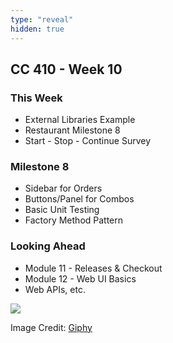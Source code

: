 ```yaml
---
type: "reveal"
hidden: true
---
```

<section>
	<h2>CC 410 - Week 10</h2>
</section>
<section>
	<h3>This Week</h3>
	<ul>
		<li>External Libraries Example</li>
		<li>Restaurant Milestone 8</li>
		<li>Start - Stop - Continue Survey</li>
	</ul>
</section>
<section>
	<h3>Milestone 8</h3>
	<ul>
		<li>Sidebar for Orders</li>
		<li>Buttons/Panel for Combos</li>
		<li>Basic Unit Testing</li>
		<li>Factory Method Pattern</li>
	</ul>
</section>
<section>
	<h3>Looking Ahead</h3>
	<ul>
		<li>Module 11 - Releases & Checkout</li>
		<li>Module 12 - Web UI Basics</li>
		<li>Web APIs, etc.</li>
	</ul>
</section>
<section>
	<img class="plain stretch" src="https://media.giphy.com/media/VHxKTONVD9YVPAVqJy/giphy.gif">
	<p class="imagecredit">Image Credit: <a href="https://giphy.com/gifs/spongebob-squidward-krusty-krab-tentacles-VHxKTONVD9YVPAVqJy">Giphy</a></p>
</section>